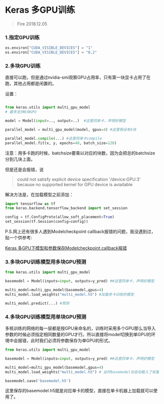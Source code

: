 # Keras 多GPU训练
> Fire 2018.12.05

### 1.指定GPU训练
```python
os.environ["CUDA_VISIBLE_DEVICES"] = "1"
os.environ["CUDA_VISIBLE_DEVICES"] = "0,2"
```

### 2.多块GPU训练
直接可以跑，但是通过nvidia-smi观察GPU占用率，只有第一块显卡占用了在跑，其他占用都是闲置的。

设置：

```python

from keras.utils import multi_gpu_model
# 最多支持8块GPU

model = Model(input=.., output=..)  #这里同单卡，声明好模型

parallel_model = multi_gpu_model(model, gpus=4) #这里假设有4块

parallel_model.compile(...) #这里同单卡compile
parallel_model.fit(x, y, epochs=40, batch_size=128)

```

注意：用多卡跑的时候，batchsize要乘以对应的块数，因为会把总的batchsize分到几块上面。

但是还是会报错，说
> could not satisfy explicit device specification '/device:GPU:3' because no supported kernel for GPU device is aviailable

解决方法是，在加载模型之前添加：

``` python
import tensorflow as tf
from keras.backend.tensorflow_backend import set_session

config = tf.ConfigProto(allow_soft_placement=True)
set_session(tf.Session(config=config))
```

P.S.网上还有很多人遇到Modelcheckpoint callback报错的问题，我没遇到过，贴一个供参考:

[Keras 多GPU下模型和参数保存Modelcheckpoint callback报错](https://blog.csdn.net/Umi_you/article/details/81301002)


### 3.多块GPU训练模型用多块GPU预测
```python
from keras.utils import multi_gpu_model

basemodel = Model(inputs=input, outputs=y_pred) ##这里同单卡，声明好模型

multi_model=multi_gpu_model(basemodel,gpus=4)
multi_model.load_weights("multi_model.h5") #加载多卡训练的模型

multi_model.predict(...) #预测
```

### 4.多块GPU训练模型用单块GPU预测
多核训练的网络的每一层都是按GPU来命名的，训练时采用多个GPU那么当导入参数的时候必须指定相同数量的GPU才行。所以直接将model切换到单GPU的环境中会报错，此时我们必须将参数保存为单GPU的形式。

```python
from keras.utils import multi_gpu_model

basemodel = Model(inputs=input, outputs=y_pred) ##这里同单卡，声明好模型

multi_model=multi_gpu_model(basemodel,gpus=4)
multi_model.load_weights("multi_model.h5") # 此时basemodel也自动载入了权重，

basemodel.save('basemodel.h5')
```
这里保存的basemodel.h5就是对应单卡的模型，直接在单卡机器上加载就可以使用了。